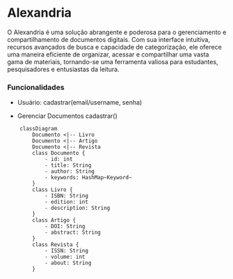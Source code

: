 # Alexandria

O Alexandria é uma solução abrangente e poderosa para o gerenciamento e compartilhamento de documentos digitais. Com sua interface intuitiva, recursos avançados de busca e capacidade de categorização, ele oferece uma maneira eficiente de organizar, acessar e compartilhar uma vasta gama de materiais, tornando-se uma ferramenta valiosa para estudantes, pesquisadores e entusiastas da leitura.

### Funcionalidades

- Usuário:
    cadastrar(email/username, senha)

- Gerenciar Documentos
    cadastrar()


```mermaid
    classDiagram
        Documento <|-- Livro
        Documento <|-- Artigo
        Documento <|-- Revista
        class Documento {
            - id: int
            - title: String
            - author: String
            - keywords: HashMap~Keyword~
        }
        class Livro {
            - ISBN: String
            - edition: int
            - description: String
        }
        class Artigo {
            - DOI: String
            - abstract: String
        }
        class Revista {
            - ISSN: String
            - volume: int
            - about: String
        }

```
